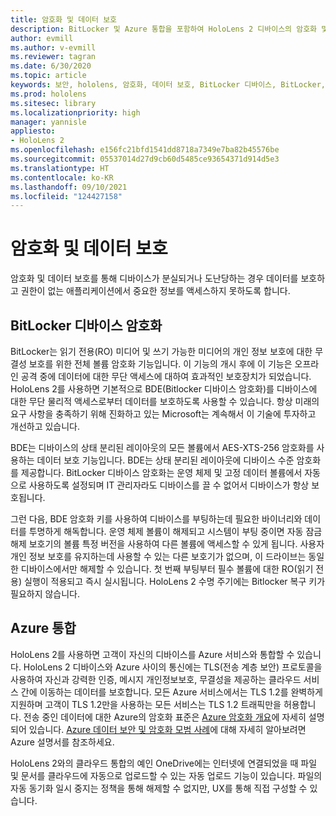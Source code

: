 ```yaml
---
title: 암호화 및 데이터 보호
description: BitLocker 및 Azure 통합을 포함하여 HoloLens 2 디바이스의 암호화 및 데이터 보호에 대해 알아봅니다.
author: evmill
ms.author: v-evmill
ms.reviewer: tagran
ms.date: 6/30/2020
ms.topic: article
keywords: 보안, hololens, 암호화, 데이터 보호, BitLocker 디바이스, BitLocker, bitlocker, bitlocker 암호화, azure 통합,
ms.prod: hololens
ms.sitesec: library
ms.localizationpriority: high
manager: yannisle
appliesto:
- HoloLens 2
ms.openlocfilehash: e156fc21bfd1541dd8718a7349e7ba82b45576be
ms.sourcegitcommit: 05537014d27d9cb60d5485ce93654371d914d5e3
ms.translationtype: HT
ms.contentlocale: ko-KR
ms.lasthandoff: 09/10/2021
ms.locfileid: "124427158"
---
```

# <a name="encryption-and-data-protection"></a>암호화 및 데이터 보호

암호화 및 데이터 보호를 통해 디바이스가 분실되거나 도난당하는 경우 데이터를 보호하고 권한이 없는 애플리케이션에서 중요한 정보를 액세스하지 못하도록 합니다.

## <a name="bitlocker-device-encryption"></a>BitLocker 디바이스 암호화

BitLocker는 읽기 전용(RO) 미디어 및 쓰기 가능한 미디어의 개인 정보 보호에 대한 무결성 보호를 위한 전체 볼륨 암호화 기능입니다.  이 기능의 개시 후에 이 기능은 오프라인 공격 중에 데이터에 대한 무단 액세스에 대하여 효과적인 보호장치가 되었습니다. HoloLens 2를 사용하면 기본적으로 BDE(Bitlocker 디바이스 암호화)를 디바이스에 대한 무단 물리적 액세스로부터 데이터를 보호하도록 사용할 수 있습니다. 항상 미래의 요구 사항을 충족하기 위해 진화하고 있는 Microsoft는 계속해서 이 기술에 투자하고 개선하고 있습니다.

BDE는 디바이스의 상태 분리된 레이아웃의 모든 볼륨에서 AES-XTS-256 암호화를 사용하는 데이터 보호 기능입니다. BDE는 상태 분리된 레이아웃에 디바이스 수준 암호화를 제공합니다. BitLocker 디바이스 암호화는 운영 체제 및 고정 데이터 볼륨에서 자동으로 사용하도록 설정되며 IT 관리자라도 디바이스를 끌 수 없어서 디바이스가 항상 보호됩니다.

그런 다음, BDE 암호화 키를 사용하여 디바이스를 부팅하는데 필요한 바이너리와 데이터를 투명하게 해독합니다. 운영 체제 볼륨이 해제되고 시스템이 부팅 중이면 자동 잠금 해제 보호기의 볼륨 특정 버전을 사용하여 다른 볼륨에 액세스할 수 있게 됩니다. 사용자 개인 정보 보호를 유지하는데 사용할 수 있는 다른 보호기가 없으며, 이 드라이브는 동일한 디바이스에서만 해제할 수 있습니다. 첫 번째 부팅부터 필수 볼륨에 대한 RO(읽기 전용) 실행이 적용되고 즉시 실시됩니다. HoloLens 2 수명 주기에는 Bitlocker 복구 키가 필요하지 않습니다.

## <a name="azure-integration"></a>Azure 통합 

HoloLens 2를 사용하면 고객이 자신의 디바이스를 Azure 서비스와 통합할 수 있습니다. HoloLens 2 디바이스와 Azure 사이의 통신에는 TLS(전송 계층 보안) 프로토콜을 사용하여 자신과 강력한 인증, 메시지 개인정보보호, 무결성을 제공하는 클라우드 서비스 간에 이동하는 데이터를 보호합니다. 모든 Azure 서비스에서는 TLS 1.2를 완벽하게 지원하며 고객이 TLS 1.2만을 사용하는 모든 서비스는 TLS 1.2 트래픽만을 허용합니다. 전송 중인 데이터에 대한 Azure의 암호화 표준은 [Azure 암호화 개요](/azure/security/fundamentals/encryption-overview)에 자세히 설명되어 있습니다. [Azure 데이터 보안 및 암호화 모범 사례](/azure/security/fundamentals/data-encryption-best-practices)에 대해 자세히 알아보려면 Azure 설명서를 참조하세요. 

HoloLens 2와의 클라우드 통합의 예인 OneDrive에는 인터넷에 연결되었을 때 파일 및 문서를 클라우드에 자동으로 업로드할 수 있는 자동 업로드 기능이 있습니다. 파일의 자동 동기화 일시 중지는 정책을 통해 해제할 수 없지만, UX를 통해 직접 구성할 수 있습니다. 
